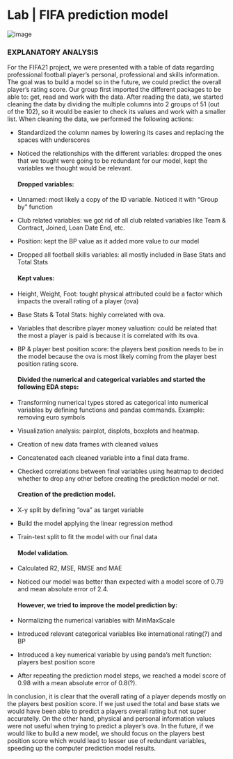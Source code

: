 # Lab | FIFA prediction model

![image](https://user-images.githubusercontent.com/33594578/112985280-47a7cf80-9160-11eb-92a5-a5556a6824f2.jpeg)


### EXPLANATORY ANALYSIS

For the FIFA21 project, we were presented with a table of data regarding professional football player’s personal, professional and skills information. The goal was to build a model so in the future, we could predict the overall player’s rating score.
Our group first imported the different packages to be able to: get, read and work with the data.
After reading the data, we started cleaning the data by dividing the multiple columns into 2 groups of 51 (out of the 102), so it would be easier to check its values and work with a smaller list.
When cleaning the data, we performed the following actions:

- Standardized the column names by lowering its cases and replacing the spaces with underscores
- Noticed the relationships with the different variables: dropped the ones that we tought were going to be redundant for our model, kept the variables we thought would be relevant.

    ####  Dropped variables:
    
- Unnamed: most likely a copy of the ID variable. Noticed it with “Group by” function
- Club related variables: we got rid of all club related variables like Team & Contract, Joined, Loan Date End, etc.
- Position: kept the BP value as it added more value to our model
- Dropped all football skills variables: all mostly included in Base Stats and Total Stats

    #### Kept values:
    
- Height, Weight, Foot: tought physical attributed could be a factor which impacts the overall rating of a player (ova)
- Base Stats & Total Stats: highly correlated with ova.
- Variables that describre player money valuation: could be related that the most a player is paid is because it is correlated with its ova.
- BP & player best position score: the players best position needs to be in the model because the ova is most likely coming from the player best position rating score.

    #### Divided the numerical and categorical variables and started the following EDA steps:
    
- Transforming numerical types stored as categorical into numerical variables by defining functions and pandas commands. Example: removing euro symbols
- Visualization analysis: pairplot, displots, boxplots and heatmap.
- Creation of new data frames with cleaned values
- Concatenated each cleaned variable into a final data frame.
- Checked correlations between final variables using heatmap to decided whether to drop any other before creating the prediction model or not.

    #### Creation of the prediction model.
    
- X-y split by defining “ova” as target variable
- Build the model applying the linear regression method
- Train-test split to fit the model with our final data

     #### Model validation.
- Calculated R2, MSE, RMSE and MAE
- Noticed our model was better than expected with a model score of 0.79 and mean absolute error of 2.4.

    #### However, we tried to improve the model prediction by:
    
- Normalizing the numerical variables with MinMaxScale
- Introduced relevant categorical variables like international rating(?) and BP
- Introduced a key numerical variable by using panda’s melt function: players best position score
- After repeating the prediction model steps, we reached a model score of 0.98 with a mean absolute error of 0.8(?).


In conclusion, it is clear that the overall rating of a player depends mostly on the players best position score. If we just used the total and base stats we would have been able to predict a players overall rating but not super accuratelly. On the other hand, physical and personal information values were not useful when trying to predict a player’s ova.
In the future, if we would like to build a new model, we should focus on the players best position score which would lead to lesser use of redundant variables, speeding up the computer prediction model results.

